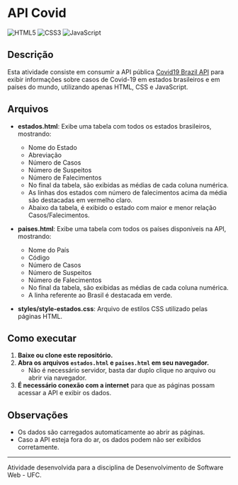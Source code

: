 # API Covid
![HTML5](https://img.shields.io/badge/html5-%23E34F26.svg?style=for-the-badge&logo=html5&logoColor=white)
![CSS3](https://img.shields.io/badge/css3-%231572B6.svg?style=for-the-badge&logo=css3&logoColor=white)
![JavaScript](https://img.shields.io/badge/javascript-%23323330.svg?style=for-the-badge&logo=javascript&logoColor=%23F7DF1E)
  
## Descrição

Esta atividade consiste em consumir a API pública [Covid19 Brazil API](https://covid19-brazil-api-docs.vercel.app/) para exibir informações sobre casos de Covid-19 em estados brasileiros e em países do mundo, utilizando apenas HTML, CSS e JavaScript.

## Arquivos

- **estados.html**: Exibe uma tabela com todos os estados brasileiros, mostrando:
  - Nome do Estado
  - Abreviação
  - Número de Casos
  - Número de Suspeitos
  - Número de Falecimentos
  - No final da tabela, são exibidas as médias de cada coluna numérica.
  - As linhas dos estados com número de falecimentos acima da média são destacadas em vermelho claro.
  - Abaixo da tabela, é exibido o estado com maior e menor relação Casos/Falecimentos.

- **paises.html**: Exibe uma tabela com todos os países disponíveis na API, mostrando:
  - Nome do País
  - Código
  - Número de Casos
  - Número de Suspeitos
  - Número de Falecimentos
  - No final da tabela, são exibidas as médias de cada coluna numérica.
  - A linha referente ao Brasil é destacada em verde.

- **styles/style-estados.css**: Arquivo de estilos CSS utilizado pelas páginas HTML.

## Como executar

1. **Baixe ou clone este repositório.**
2. **Abra os arquivos `estados.html` e `paises.html` em seu navegador.**
   - Não é necessário servidor, basta dar duplo clique no arquivo ou abrir via navegador.
3. **É necessário conexão com a internet** para que as páginas possam acessar a API e exibir os dados.

## Observações
- Os dados são carregados automaticamente ao abrir as páginas.
- Caso a API esteja fora do ar, os dados podem não ser exibidos corretamente.

---

Atividade desenvolvida para a disciplina de Desenvolvimento de Software Web - UFC.
  